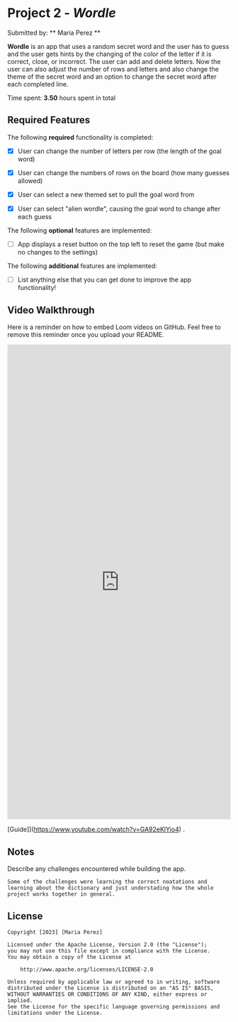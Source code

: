 # Project 2 - *Wordle*

Submitted by: ** Maria Perez **

**Wordle** is an app that uses a random secret word and the user has to guess
and the user gets hints by the changing of the color of the letter if it is correct, 
close, or incorrect. The user can add and delete letters. Now the user can also adjust the number of rows and letters and also change the theme of the secret word and an option to change the secret word after each completed line.

Time spent: **3.50** hours spent in total

## Required Features

The following **required** functionality is completed:

- [X] User can change the number of letters per row (the length of the goal word)
- [X] User can change the numbers of rows on the board (how many guesses allowed)
- [X] User can select a new themed set to pull the goal word from
- [X] User can select "alien wordle", causing the goal word to change after each guess


The following **optional** features are implemented:

- [ ] App displays a reset button on the top left to reset the game (but make no changes to the settings)

The following **additional** features are implemented:

- [ ] List anything else that you can get done to improve the app functionality!

## Video Walkthrough

Here is a reminder on how to embed Loom videos on GitHub. Feel free to remove this reminder once you upload your README. 

<div style="position: relative; padding-bottom: 212.59842519685037%; height: 0;"><iframe src="https://www.loom.com/embed/d53fe0e69b374ca0945a5f7f834cf69a?sid=bccb9938-454b-4efa-89e6-b462e8e20ed6" frameborder="0" webkitallowfullscreen mozallowfullscreen allowfullscreen style="position: absolute; top: 0; left: 0; width: 100%; height: 100%;"></iframe></div>

[Guide]](https://www.youtube.com/watch?v=GA92eKlYio4) .

## Notes

Describe any challenges encountered while building the app.

    Some of the challenges were learning the correct noatations and learning about the dictionary and just understading how the whole project works together in general.

## License

    Copyright [2023] [Maria Perez]

    Licensed under the Apache License, Version 2.0 (the "License");
    you may not use this file except in compliance with the License.
    You may obtain a copy of the License at

        http://www.apache.org/licenses/LICENSE-2.0

    Unless required by applicable law or agreed to in writing, software
    distributed under the License is distributed on an "AS IS" BASIS,
    WITHOUT WARRANTIES OR CONDITIONS OF ANY KIND, either express or implied.
    See the License for the specific language governing permissions and
    limitations under the License.
